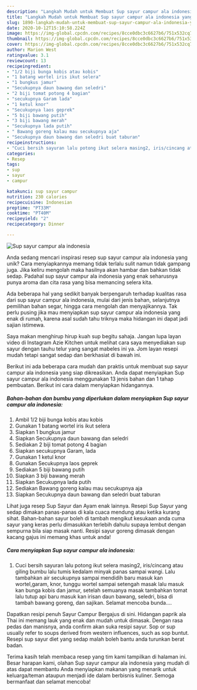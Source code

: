 ```yaml
---
description: "Langkah Mudah untuk Membuat Sup sayur campur ala indonesia yang Sempurna"
title: "Langkah Mudah untuk Membuat Sup sayur campur ala indonesia yang Sempurna"
slug: 1890-langkah-mudah-untuk-membuat-sup-sayur-campur-ala-indonesia-yang-sempurna
date: 2020-10-12T15:10:58.224Z
image: https://img-global.cpcdn.com/recipes/8cce0dbc3c6627b6/751x532cq70/sup-sayur-campur-ala-indonesia-foto-resep-utama.jpg
thumbnail: https://img-global.cpcdn.com/recipes/8cce0dbc3c6627b6/751x532cq70/sup-sayur-campur-ala-indonesia-foto-resep-utama.jpg
cover: https://img-global.cpcdn.com/recipes/8cce0dbc3c6627b6/751x532cq70/sup-sayur-campur-ala-indonesia-foto-resep-utama.jpg
author: Marion West
ratingvalue: 3.1
reviewcount: 13
recipeingredient:
- "1/2 biji bunga kobis atau kobis"
- "1 batang wortel iris ikut selera"
- "1 bungkus jamur"
- "Secukupnya daun bawang dan seledri"
- "2 biji tomat potong 4 bagian"
- "secukupnya Garam lada"
- "1 ketul knor"
- "Secukupnya laos geprek"
- "5 biji bawang putih"
- "3 biji bawang merah"
- "Secukupnya lada putih"
- " Bawang goreng kalau mau secukupnya aja"
- "Secukupnya daun bawang dan seledri buat taburan"
recipeinstructions:
- "Cuci bersih sayuran lalu potong ikut selera masing2, iris/cincang atau giling bumbu lalu tumis kedalam minyak panas sampai wangi. Lalu tambahkan air secukupnya sampai mendidih baru masuk kan wortel,garam, knor, tunggu wortel sampai setengah masak lalu masuk kan bunga kobis dan jamur, setelah semuanya masak tambahkan tomat lalu tutup api baru masuk kan irisan daun bawang, seledri, bisa di tambah bawang goreng, dan sajikan. Selamat mencoba bunda...."
categories:
- Resep
tags:
- sup
- sayur
- campur

katakunci: sup sayur campur 
nutrition: 230 calories
recipecuisine: Indonesian
preptime: "PT33M"
cooktime: "PT40M"
recipeyield: "2"
recipecategory: Dinner

---
```



![Sup sayur campur ala indonesia](https://img-global.cpcdn.com/recipes/8cce0dbc3c6627b6/751x532cq70/sup-sayur-campur-ala-indonesia-foto-resep-utama.jpg)

Anda sedang mencari inspirasi resep sup sayur campur ala indonesia yang unik? Cara menyiapkannya memang tidak terlalu sulit namun tidak gampang juga. Jika keliru mengolah maka hasilnya akan hambar dan bahkan tidak sedap. Padahal sup sayur campur ala indonesia yang enak seharusnya punya aroma dan cita rasa yang bisa memancing selera kita.

Ada beberapa hal yang sedikit banyak berpengaruh terhadap kualitas rasa dari sup sayur campur ala indonesia, mulai dari jenis bahan, selanjutnya pemilihan bahan segar, hingga cara mengolah dan menyajikannya. Tak perlu pusing jika mau menyiapkan sup sayur campur ala indonesia yang enak di rumah, karena asal sudah tahu triknya maka hidangan ini dapat jadi sajian istimewa.

Saya makan menghirup hirup kuah sup begitu sahaja. Jangan lupa layan video di Instagram Azie Kitchen untuk melihat cara saya menyediakan sup sayur dengan tauhu telur yang sangat mabeles ini ya. Jom layan resepi mudah tetapi sangat sedap dan berkhasiat di bawah ini.


Berikut ini ada beberapa cara mudah dan praktis untuk membuat sup sayur campur ala indonesia yang siap dikreasikan. Anda dapat menyiapkan Sup sayur campur ala indonesia menggunakan 13 jenis bahan dan 1 tahap pembuatan. Berikut ini cara dalam menyiapkan hidangannya.

<!--inarticleads1-->

##### Bahan-bahan dan bumbu yang diperlukan dalam menyiapkan Sup sayur campur ala indonesia:

1. Ambil 1/2 biji bunga kobis atau kobis
1. Gunakan 1 batang wortel iris ikut selera
1. Siapkan 1 bungkus jamur
1. Siapkan Secukupnya daun bawang dan seledri
1. Sediakan 2 biji tomat potong 4 bagian
1. Siapkan secukupnya Garam, lada
1. Gunakan 1 ketul knor
1. Gunakan Secukupnya laos geprek
1. Sediakan 5 biji bawang putih
1. Siapkan 3 biji bawang merah
1. Siapkan Secukupnya lada putih
1. Sediakan  Bawang goreng kalau mau secukupnya aja
1. Siapkan Secukupnya daun bawang dan seledri buat taburan


Lihat juga resep Sup Sayur dan Ayam enak lainnya. Resepi Sup Sayur yang sedap dimakan panas-panas di kala cuaca mendung atau ketika kurang sihat. Bahan-bahan sayur boleh di tambah mengikut kesukaan anda cuma sayur yang keras perlu dimasukkan terlebih dahulu supaya lembut dengan sempurna bila siap masak nanti. Resipi sayur goreng dimasak dengan kacang gajus ini memang khas untuk anda! 

<!--inarticleads2-->

##### Cara menyiapkan Sup sayur campur ala indonesia:

1. Cuci bersih sayuran lalu potong ikut selera masing2, iris/cincang atau giling bumbu lalu tumis kedalam minyak panas sampai wangi. Lalu tambahkan air secukupnya sampai mendidih baru masuk kan wortel,garam, knor, tunggu wortel sampai setengah masak lalu masuk kan bunga kobis dan jamur, setelah semuanya masak tambahkan tomat lalu tutup api baru masuk kan irisan daun bawang, seledri, bisa di tambah bawang goreng, dan sajikan. Selamat mencoba bunda....


Dapatkan resipi penuh Sayur Campur Bergajus di sini. Hidangan paprik ala Thai ini memang lauk yang enak dan mudah untuk dimasak. Dengan rasa pedas dan manisnya, anda confirm akan suka resipi sayur. Sop or sup usually refer to soups derived from western influences, such as sop buntut. Resepi sup sayur diet yang sedap malah boleh bantu anda turunkan berat badan. 

Terima kasih telah membaca resep yang tim kami tampilkan di halaman ini. Besar harapan kami, olahan Sup sayur campur ala indonesia yang mudah di atas dapat membantu Anda menyiapkan makanan yang menarik untuk keluarga/teman ataupun menjadi ide dalam berbisnis kuliner. Semoga bermanfaat dan selamat mencoba!
